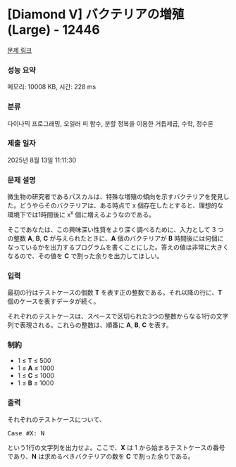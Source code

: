 # [Diamond V] バクテリアの増殖 (Large) - 12446 

[문제 링크](https://www.acmicpc.net/problem/12446) 

### 성능 요약

메모리: 10008 KB, 시간: 228 ms

### 분류

다이나믹 프로그래밍, 오일러 피 함수, 분할 정복을 이용한 거듭제곱, 수학, 정수론

### 제출 일자

2025년 8월 13일 11:11:30

### 문제 설명

<p>微生物の研究者であるパスカルは、特殊な増殖の傾向を示すバクテリアを発見した。どうやらそのバクテリアは、ある時点で x 個存在したとすると、理想的な環境下では1時間後に x<sup>x</sup> 個に増えるようなのである。</p>

<p>そこであなたは、この興味深い性質をより深く調べるために、入力として 3 つの整数 <strong>A</strong>, <strong>B</strong>, <strong>C</strong> が与えられたときに、<strong>A</strong> 個のバクテリアが <strong>B</strong> 時間後には何個になっているかを出力するプログラムを書くことにした。答えの値は非常に大きくなるので、その値を <strong>C</strong> で割った余りを出力してほしい。</p>

### 입력 

 <p>最初の行はテストケースの個数 <strong>T</strong> を表す正の整数である。それ以降の行に、<strong>T</strong> 個のケースを表すデータが続く。</p>

<p>それぞれのテストケースは、スペースで区切られた3つの整数からなる1行の文字列で表現される。これらの整数は、順番に <strong>A</strong>, <strong>B</strong>, <strong>C</strong> を表す。</p>

<h3>制約</h3>

<ul>
	<li>1 ≤ <strong>T</strong> ≤ 500</li>
	<li>1 ≤ <strong>A</strong> ≤ 1000</li>
	<li>1 ≤ <strong>C</strong> ≤ 1000</li>
	<li>1 ≤ <strong>B</strong> ≤ 1000</li>
</ul>

### 출력 

 <p>それぞれのテストケースについて、</p>

<pre>Case #X: N
</pre>

<p>という1行の文字列を出力せよ。ここで、<strong>X</strong> は 1 から始まるテストケースの番号であり、<strong>N</strong> は求めるべきバクテリアの数を <strong>C</strong> で割った余りである。</p>

